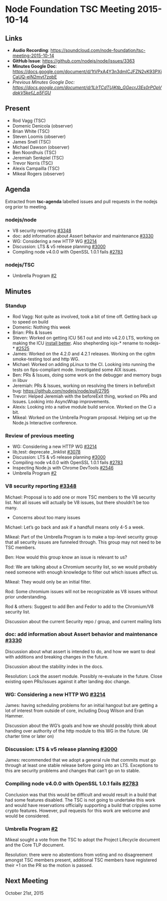 # Node Foundation TSC Meeting 2015-10-14

## Links

* **Audio Recording**: https://soundcloud.com/node-foundation/tsc-meeting-2015-10-14
* **GitHub Issue**: https://github.com/nodejs/node/issues/3363
* **Minutes Google Doc**: <https://docs.google.com/document/d/1tVPxA4Y3n3dmICJFZN2vK93PXjCaUQ-eiN2mvt7zqbE>
* _Previous Minutes Google Doc: <https://docs.google.com/document/d/1LIrTCdTUjKtb_GGecrJ3Es0rPOpVdpkV5kefJ_p5FGU>_

## Present

* Rod Vagg (TSC)
* Domenic Denicola (observer)
* Brian White (TSC)
* Steven Loomis (observer)
* James Snell (TSC)
* Michael Dawson (observer)
* Ben Noordhuis (TSC)
* Jeremiah Senkpiel (TSC)
* Trevor Norris (TSC)
* Alexis Campailla (TSC)
* Mikeal Rogers (observer)

## Agenda

Extracted from **tsc-agenda** labelled issues and pull requests in the nodejs org prior to meeting.

### nodejs/node

* V8 security reporting [#3348](https://github.com/nodejs/node/issues/3348)
* doc: add information about Assert behavior and maintenance [#3330](https://github.com/nodejs/node/pull/3330)
* WG: Considering a new HTTP WG [#3214](https://github.com/nodejs/node/issues/3214)
* Discussion: LTS & v5 release planning [#3000](https://github.com/nodejs/node/issues/3000)
* Compiling node v4.0.0 with OpenSSL 1.0.1 fails [#2783](https://github.com/nodejs/node/issues/2783)

### nodejs/TSC

* Umbrella Program [#2](https://github.com/nodejs/TSC/pull/2)


## Minutes

### Standup

* Rod Vagg: Not quite as involved, took a bit of time off. Getting back up to speed on build
* Domenic: Nothing this week
* Brian: PRs & Issues
* Steven: Worked on getting ICU 56.1 out and into v4.2.0 LTS, working on making the ICU [install better](https://github.com/nodejs/node-v0.x-archive/issues/8996#issuecomment-89411193). Also shepherding iojs-\* rename to nodejs-\* [#2525](https://github.com/nodejs/node/issues/2525)
* James: Worked on the 4.2.0 and 4.2.1 releases. Working on the cgitm smoke-testing tool and http WG.
* Michael: Worked on adding pLinux to the CI. Looking into running the tests on fips-compliant mode. Investigated some AIX issues.
* Ben: PRs & Issues, doing some work on the debugger and memory bugs in libuv
* Jeremiah: PRs & Issues, working on resolving the timers in beforeExit bug: https://github.com/nodejs/node/pull/2795
* Trevor: Helped Jeremiah with the beforeExit thing, worked on PRs and Issues. Looking into AsyncWrap improvements.
* Alexis: Looking into a native module build service. Worked on the Ci a bit.
* Mikeal: Worked on the Umbrella Program proposal. Helping set up the Node.js Interactive conference.


### Review of previous meeting

* WG: Considering a new HTTP WG [#3214](https://github.com/nodejs/node/issues/3214)
* lib,test: deprecate _linklist [#3078](https://github.com/nodejs/node/pull/3078)
* Discussion: LTS & v5 release planning [#3000](https://github.com/nodejs/node/issues/3000)
* Compiling node v4.0.0 with OpenSSL 1.0.1 fails [#2783](https://github.com/nodejs/node/issues/2783)
* Inspecting Node.js with Chrome DevTools [#2546](https://github.com/nodejs/node/issues/2546)
* Umbrella Program [#2](https://github.com/nodejs/TSC/pull/2)


### V8 security reporting [#3348](https://github.com/nodejs/node/issues/3348)

Michael: Proposal is to add one or more TSC members to the V8 security list. Not all issues will actually be V8 issues, but there shouldn’t be too many.

* Concerns about too many issues

Michael: Let’s go back and ask if a handfull means only 4-5 a week.

Mikeal: Part of the Umbrella Program is to make a top-level security group that all security issues are funneled through. This group may not need to be TSC members.

Ben: How would this group know an issue is relevant to us?

Rod: We are talking about a Chromium security list, so we would probably need someone with enough knowledge to filter out which issues affect us.

Mikeal: They would only be an initial filter.

Rod: Some chromium issues will not be recognizable as V8 issues without prior understanding.

Rod & others: Suggest to add Ben and Fedor to add to the Chromium/V8 security list.

Discussion about the current Security repo / group, and current mailing lists

### doc: add information about Assert behavior and maintenance [#3330](https://github.com/nodejs/node/pull/3330)

Discussion about what assert is intended to do, and how we want to deal with additions and breaking changes in the future.

Discussion about the stability index in the docs.

Resolution: Lock the assert module. Possibly re-evaluate in the future. Close existing open PRs/issues against it after landing doc change.


### WG: Considering a new HTTP WG [#3214](https://github.com/nodejs/node/issues/3214)

James: having scheduling problems for an initial hangout but are getting a lot of interest from outside of core, including Doug Wilson and Eran Hammer.

Discussion about the WG’s goals and how we should possibly think about handing over authority of the http module to this WG in the future. (At charter time or later on)

### Discussion: LTS & v5 release planning [#3000](https://github.com/nodejs/node/issues/3000)

James: recommended that we adopt a general rule that commits must go through at least one stable release before going into an LTS. Exceptions to this are security problems and changes that can’t go on to stable.

### Compiling node v4.0.0 with OpenSSL 1.0.1 fails [#2783](https://github.com/nodejs/node/issues/2783)

Conclusion was that this would be difficult and would result in a build that had some features disabled. The TSC is not going to undertake this work and would have reservations officially supporting a build that cripples some crypto features. However, pull requests for this work are welcome and would be considered.

### Umbrella Program [#2](https://github.com/nodejs/TSC/pull/2)

Mikeal sought a vote from the TSC to adopt the Project Lifecycle document and the Core TLP document.

Resolution: there were no abstentions from voting and no disagreement amongst TSC members present, additional TSC members have registered their +1 on the PR so the motion is passed.

## Next Meeting

October 21st, 2015
